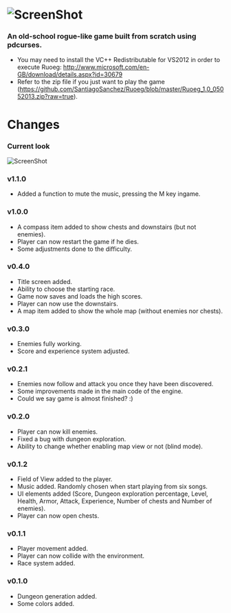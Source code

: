 ![ScreenShot](https://raw.github.com/SantiagoSanchez/Ruoeg/master/screenshots/Ruoeg_banner.jpg)
=====
### An old-school rogue-like game built from scratch using pdcurses.
- You may need to install the VC++ Redistributable for VS2012 in order to execute Ruoeg: http://www.microsoft.com/en-GB/download/details.aspx?id=30679
- Refer to the zip file if you just want to play the game (https://github.com/SantiagoSanchez/Ruoeg/blob/master/Ruoeg_1.0_05052013.zip?raw=true).

Changes
=======
### Current look
![ScreenShot](https://raw.github.com/SantiagoSanchez/Ruoeg/master/screenshots/Ruoeg_05.05.13.png)

### v1.1.0
- Added a function to mute the music, pressing the M key ingame.

### v1.0.0
- A compass item added to show chests and downstairs (but not enemies).
- Player can now restart the game if he dies.
- Some adjustments done to the difficulty.

### v0.4.0
- Title screen added.
- Ability to choose the starting race.
- Game now saves and loads the high scores.
- Player can now use the downstairs.
- A map item added to show the whole map (without enemies nor chests).

### v0.3.0
- Enemies fully working.
- Score and experience system adjusted.

### v0.2.1
- Enemies now follow and attack you once they have been discovered.
- Some improvements made in the main code of the engine.
- Could we say game is almost finished? :)

### v0.2.0
- Player can now kill enemies.
- Fixed a bug with dungeon exploration.
- Ability to change whether enabling map view or not (blind mode).

### v0.1.2
- Field of View added to the player.
- Music added. Randomly chosen when start playing from six songs.
- UI elements added (Score, Dungeon exploration percentage, Level, Health, Armor, Attack, Experience, Number of chests and Number of enemies).
- Player can now open chests.

### v0.1.1
- Player movement added.
- Player can now collide with the environment.
- Race system added.

### v0.1.0
- Dungeon generation added.
- Some colors added.
